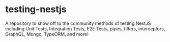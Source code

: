 # testing-nestjs
A repository to show off to the community methods of testing NestJS including Unit Tests, Integration Tests, E2E Tests, pipes, filters, interceptors, GraphQL, Mongo, TypeORM, and more!
